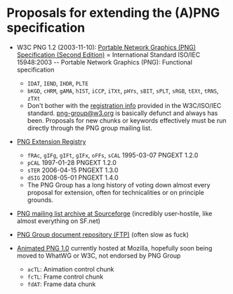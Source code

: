# Proposals for extending the (A)PNG specification

- W3C PNG 1.2 (2003-11-10): [Portable Network Graphics (PNG) Specification (Second Edition)](https://www.w3.org/TR/PNG/) = International Standard ISO/IEC 15948:2003 -- Portable Network Graphics (PNG): Functional specification
  * `IDAT`, `IEND`, `IHDR`, `PLTE`
  * `bKGD`, `cHRM`, `gAMA`, `hIST`, `iCCP`, `iTXt`, `pHYs`, `sBIT`, `sPLT`, `sRGB`, `tEXt`, `tRNS`, `zTXt`
  - Don't bother with the [registration info](https://www.w3.org/TR/PNG/#4Concepts.Registration) provided in the W3C/ISO/IEC standard. [png-group@w3.org](https://lists.w3.org/Archives/Public/png-group/) is basically defunct and always has been. Proposals for new chunks or keywords effectively must be run directly through the PNG group mailing list.

- [PNG Extension Registry](http://www.libpng.org/pub/png/spec/register/)
  * `fRAc`, `gIFg`, `gIFt`, `gIFx`, `oFFs`, `sCAL` 1995-03-07 PNGEXT 1.2.0
  * `pCAL` 1997-01-28 PNGEXT 1.2.0
  * `sTER` 2006-04-15 PNGEXT 1.3.0
  * `dSIG` 2008-05-01 PNGEXT 1.4.0
  - The PNG Group has a long history of voting down almost every proposal for extension, often for technicalities or on principle grounds.

- [PNG mailing list archive at Sourceforge](https://sourceforge.net/p/png-mng/mailman/png-mng-misc/) (incredibly user-hostile, like almost everything on SF.net)

- [PNG Group document repository (FTP)](ftp://ftp.simplesystems.org/pub/png-group/) (often slow as fuck)

- [Animated PNG 1.0](https://wiki.mozilla.org/APNG_Specification) currently hosted at Mozilla, hopefully soon being moved to WhatWG or W3C, not endorsed by PNG Group
  * `acTL`: Animation control chunk
  * `fcTL`: Frame control chunk
  * `fdAT`: Frame data chunk

<!--
People
------

- Glenn Randers-Pehrson  @glennrp (libpng)
- Stuart Parmenter @stuartparmenter? pavlov@pavlov.net

- John Bowler @jbowler

- Pavel Zlatovratskii @Scondo

- Vladimir Vukicevic @vvuk vladimir@pobox.com
- Andrew Smith asmith16@littlesvr.ca
- Chris Lilley @svgeesus (W3C)

Projects
--------

- https://github.com/apngasm/apngasm (Max Stepin @maxstepin, 影月 零 @Kagetsuki)

-->
